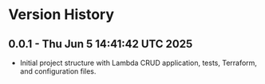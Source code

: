 # Version History

## 0.0.1 - Thu Jun 5 14:41:42 UTC 2025
- Initial project structure with Lambda CRUD application, tests, Terraform, and configuration files.
